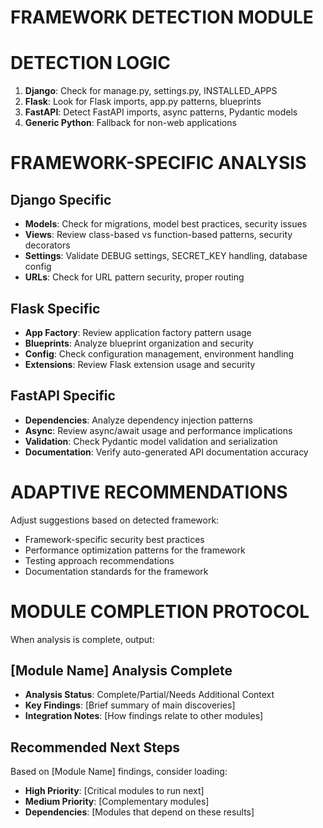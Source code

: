# FRAMEWORK DETECTION MODULE

# DETECTION LOGIC
1. **Django**: Check for manage.py, settings.py, INSTALLED_APPS
2. **Flask**: Look for Flask imports, app.py patterns, blueprints
3. **FastAPI**: Detect FastAPI imports, async patterns, Pydantic models
4. **Generic Python**: Fallback for non-web applications

# FRAMEWORK-SPECIFIC ANALYSIS
## Django Specific
- **Models**: Check for migrations, model best practices, security issues
- **Views**: Review class-based vs function-based patterns, security decorators
- **Settings**: Validate DEBUG settings, SECRET_KEY handling, database config
- **URLs**: Check for URL pattern security, proper routing

## Flask Specific  
- **App Factory**: Review application factory pattern usage
- **Blueprints**: Analyze blueprint organization and security
- **Config**: Check configuration management, environment handling
- **Extensions**: Review Flask extension usage and security

## FastAPI Specific
- **Dependencies**: Analyze dependency injection patterns
- **Async**: Review async/await usage and performance implications
- **Validation**: Check Pydantic model validation and serialization
- **Documentation**: Verify auto-generated API documentation accuracy

# ADAPTIVE RECOMMENDATIONS
Adjust suggestions based on detected framework:
- Framework-specific security best practices
- Performance optimization patterns for the framework
- Testing approach recommendations
- Documentation standards for the framework

# MODULE COMPLETION PROTOCOL
When analysis is complete, output:

## [Module Name] Analysis Complete
- **Analysis Status**: Complete/Partial/Needs Additional Context
- **Key Findings**: [Brief summary of main discoveries]
- **Integration Notes**: [How findings relate to other modules]

## Recommended Next Steps
Based on [Module Name] findings, consider loading:
- **High Priority**: [Critical modules to run next]
- **Medium Priority**: [Complementary modules]
- **Dependencies**: [Modules that depend on these results]